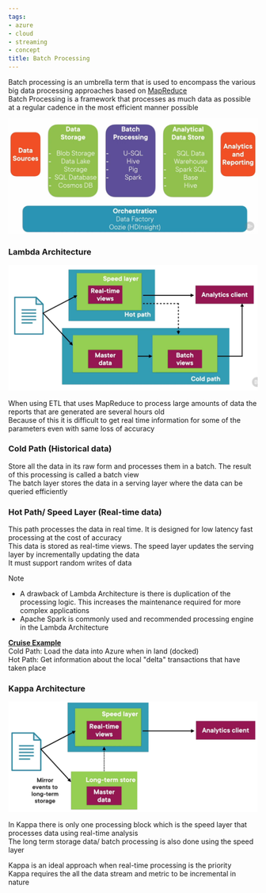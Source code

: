 ```yaml
---
tags:
- azure
- cloud
- streaming
- concept
title: Batch Processing
---
```


Batch processing is an umbrella term that is used to encompass the various big data processing approaches based on [MapReduce](../../../data-analytics/apache-hadoop/mapreduce.md)  
Batch Processing is a framework that processes as much data as possible at a regular cadence in the most efficient manner possible

![Batch Processing|500](../images/batch-processing.png)

### Lambda Architecture

![Lambda Architecture|500](../images/lambda-architecture.png)

When using ETL that uses MapReduce to process large amounts of data the reports that are generated are several hours old  
Because of this it is difficult to get real time information for some of the parameters even with same loss of accuracy

### Cold Path (Historical data)

Store all the data in its raw form and processes them in a batch. The result of this processing is called a batch view  
The batch layer stores the data in a serving layer where the data can be queried efficiently

### Hot Path/ Speed Layer (Real-time data)

This path processes the data in real time. It is designed for low latency fast processing at the cost of accuracy  
This data is stored as real-time views. The speed layer updates the serving layer by incrementally updating the data  
It must support random writes of data

 > [!NOTE]
 > * A drawback of Lambda Architecture is there is duplication of the processing logic. This increases the maintenance required for more complex applications
 > * Apache Spark is commonly used and recommended processing engine in the Lambda Architecture

**<u>Cruise Example</u>**  
Cold Path: Load the data into Azure when in land (docked)  
Hot Path: Get information about the local "delta" transactions that have taken place

### Kappa Architecture

![Kappa Architecture|500](../images/kappa-architecture.png)

In Kappa there is only one processing block which is the speed layer that processes data using real-time analysis  
The long term storage data/ batch processing is also done using the speed layer

Kappa is an ideal approach when real-time processing is the priority  
Kappa requires the all the data stream and metric to be incremental in nature